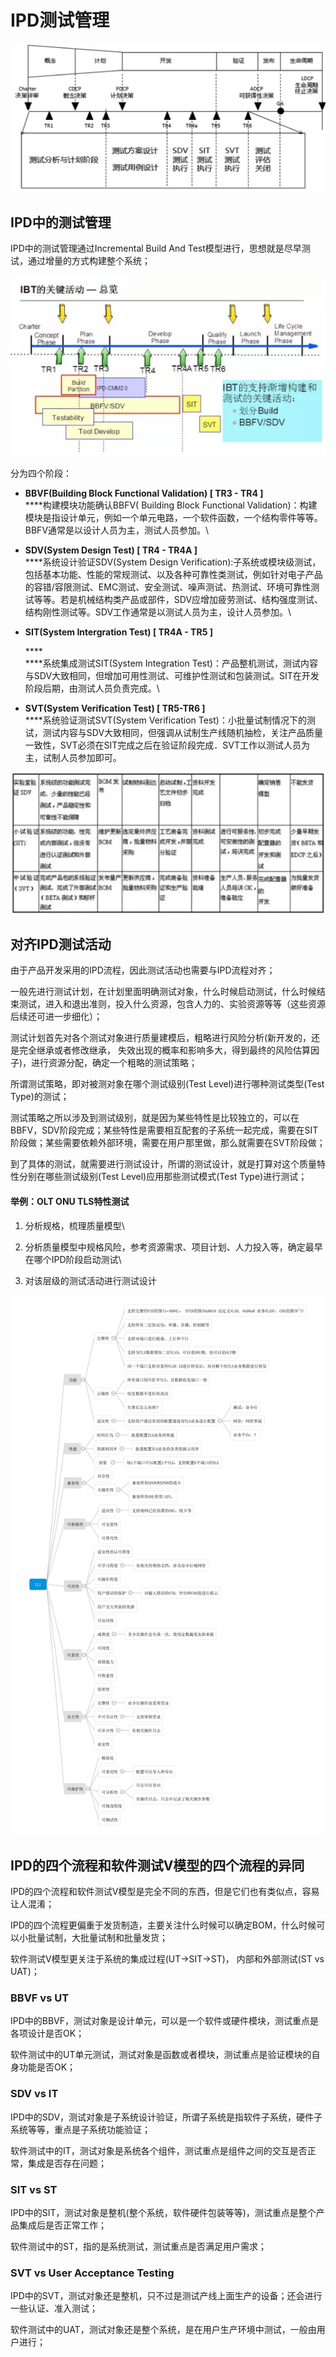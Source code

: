 # IPD测试管理

![IPD中有两条线，一条是业务计划决策；一条是业务技术决策；](<../../.gitbook/assets/image (84).png>)

## IPD中的测试管理

IPD中的测试管理通过Incremental Build And Test模型进行，思想就是尽早测试，通过增量的方式构建整个系统；

![IBT关键测试活动](<../../.gitbook/assets/image (66).png>)

分为四个阶段：

* **BBVF(Building Block Functional Validation) \[ TR3 - TR4 ]**\
  ****构建模块功能确认BBFV( Building Block Functional Validation)：构建模块是指设计单元，例如一个单元电路，一个软件函数，一个结构零件等等。BBFV通常是以设计人员为主，测试人员参加。\

* **SDV(System Design Test) \[ TR4 - TR4A ]**\
  ****系统设计验证SDV(System Design Verification):子系统或模块级测试，包括基本功能、性能的常规测试、以及各种可靠性类测试，例如针对电子产品的容错/容限测试、EMC测试、安全测试、噪声测试、热测试、环境可靠性测试等等。若是机械结构类产品或部件，SDV应增加疲劳测试、结构强度测试、结构刚性测试等。SDV工作通常是以测试人员为主，设计人员参加。\

*   **SIT(System Intergration Test) \[ TR4A - TR5 ]**

    ****\
    ****系统集成测试SIT(System Integration Test)：产品整机测试，测试内容与SDV大致相同，但增加可用性测试、可维护性测试和包装测试。SIT在开发阶段后期，由测试人员负责完成。\

* **SVT(System Verification Test) \[ TR5-TR6 ]**\
  ****系统验证测试SVT(System Verification Test)：小批量试制情况下的测试，测试内容与SDV大致相同，但强调从试制生产线随机抽检，关注产品质量一致性，SVT必须在SIT完成之后在验证阶段完成．SVT工作以测试人员为主，试制人员参加即可。

![SDV、SIT和SVT阶段异同](<../../.gitbook/assets/image (37).png>)

## 对齐IPD测试活动

由于产品开发采用的IPD流程，因此测试活动也需要与IPD流程对齐；

一般先进行测试计划，在计划里面明确测试对象，什么时候启动测试，什么时候结束测试，进入和退出准则，投入什么资源，包含人力的、实验资源等等（这些资源后续还可进一步细化）；

测试计划首先对各个测试对象进行质量建模后，粗略进行风险分析(新开发的，还是完全继承或者修改继承， 失效出现的概率和影响多大，得到最终的风险估算因子)，进行资源分配，确定一个粗略的测试策略；

所谓测试策略，即对被测对象在哪个测试级别(Test Level)进行哪种测试类型(Test Type)的测试；

测试策略之所以涉及到测试级别，就是因为某些特性是比较独立的，可以在BBFV，SDV阶段完成；某些特性是需要相互配套的子系统一起完成，需要在SIT阶段做；某些需要依赖外部环境，需要在用户那里做，那么就需要在SVT阶段做；

到了具体的测试，就需要进行测试设计，所谓的测试设计，就是打算对这个质量特性分别在哪些测试级别(Test Level)应用那些测试模式(Test Type)进行测试；



#### 举例：OLT ONU TLS特性测试

1. 分析规格，梳理质量模型\

2. 分析质量模型中规格风险，参考资源需求、项目计划、人力投入等，确定最早在哪个IPD阶段启动测试\

3. 对该层级的测试活动进行测试设计

![](<../../.gitbook/assets/image (33) (2).png>)

## IPD的四个流程和软件测试V模型的四个流程的异同

IPD的四个流程和软件测试V模型是完全不同的东西，但是它们也有类似点，容易让人混淆；

IPD的四个流程更偏重于发货制造，主要关注什么时候可以确定BOM，什么时候可以小批量试制，大批量试制和批量发货；

软件测试V模型更关注于系统的集成过程(UT->SIT->ST)， 内部和外部测试(ST vs UAT)；

### BBVF vs UT

IPD中的BBVF，测试对象是设计单元，可以是一个软件或硬件模块，测试重点是各项设计是否OK；

软件测试中的UT单元测试，测试对象是函数或者模块，测试重点是验证模块的自身功能是否OK；

### SDV vs IT

IPD中的SDV，测试对象是子系统设计验证，所谓子系统是指软件子系统，硬件子系统等等，重点是子系统功能验证；

软件测试中的IT，测试对象是系统各个组件，测试重点是组件之间的交互是否正常，集成是否存在问题；

### SIT vs ST

IPD中的SIT，测试对象是整机(整个系统，软件硬件包装等等)，测试重点是整个产品集成后是否正常工作；

软件测试中的ST，指的是系统测试，测试重点是否满足用户需求；

### SVT vs  User Acceptance Testing

IPD中的SVT，测试对象还是整机，只不过是测试产线上面生产的设备；还会进行一些认证、准入测试；

软件测试中的UAT，测试对象还是整个系统，是在用户生产环境中测试，一般由用户进行；

